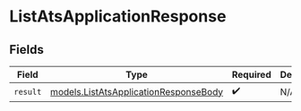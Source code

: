 # ListAtsApplicationResponse


## Fields

| Field                                                                                | Type                                                                                 | Required                                                                             | Description                                                                          |
| ------------------------------------------------------------------------------------ | ------------------------------------------------------------------------------------ | ------------------------------------------------------------------------------------ | ------------------------------------------------------------------------------------ |
| `result`                                                                             | [models.ListAtsApplicationResponseBody](../models/listatsapplicationresponsebody.md) | :heavy_check_mark:                                                                   | N/A                                                                                  |